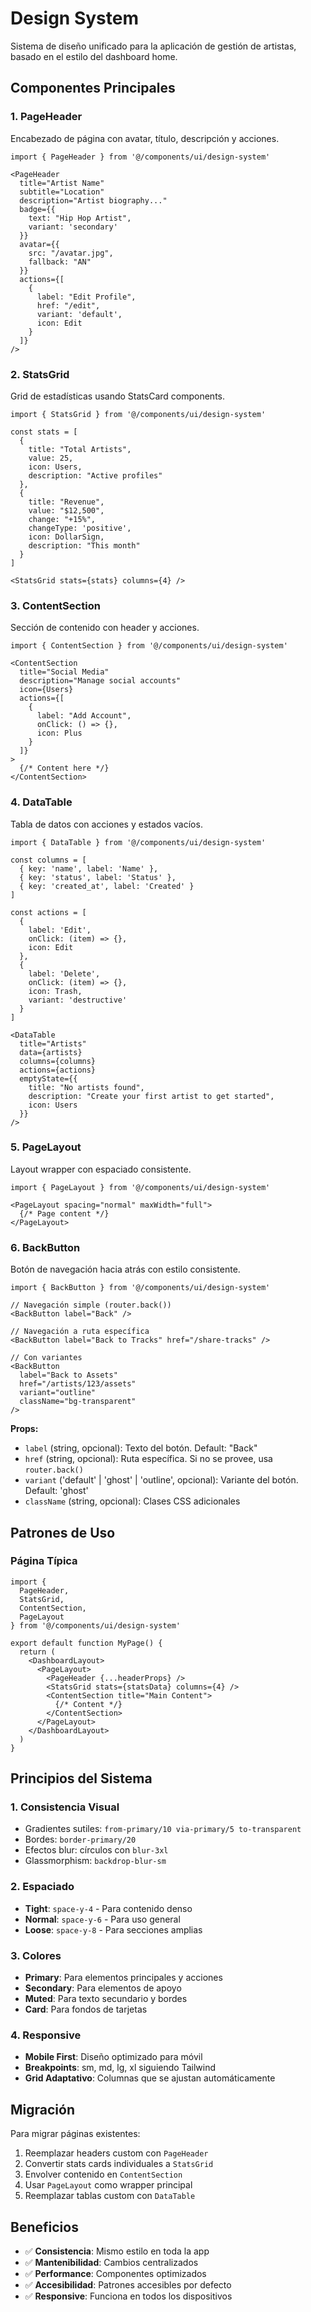 # Design System

Sistema de diseño unificado para la aplicación de gestión de artistas, basado en el estilo del dashboard home.

## Componentes Principales

### 1. PageHeader
Encabezado de página con avatar, título, descripción y acciones.

```tsx
import { PageHeader } from '@/components/ui/design-system'

<PageHeader
  title="Artist Name"
  subtitle="Location"
  description="Artist biography..."
  badge={{
    text: "Hip Hop Artist",
    variant: 'secondary'
  }}
  avatar={{
    src: "/avatar.jpg",
    fallback: "AN"
  }}
  actions={[
    {
      label: "Edit Profile",
      href: "/edit",
      variant: 'default',
      icon: Edit
    }
  ]}
/>
```

### 2. StatsGrid
Grid de estadísticas usando StatsCard components.

```tsx
import { StatsGrid } from '@/components/ui/design-system'

const stats = [
  {
    title: "Total Artists",
    value: 25,
    icon: Users,
    description: "Active profiles"
  },
  {
    title: "Revenue",
    value: "$12,500",
    change: "+15%",
    changeType: 'positive',
    icon: DollarSign,
    description: "This month"
  }
]

<StatsGrid stats={stats} columns={4} />
```

### 3. ContentSection
Sección de contenido con header y acciones.

```tsx
import { ContentSection } from '@/components/ui/design-system'

<ContentSection
  title="Social Media"
  description="Manage social accounts"
  icon={Users}
  actions={[
    {
      label: "Add Account",
      onClick: () => {},
      icon: Plus
    }
  ]}
>
  {/* Content here */}
</ContentSection>
```

### 4. DataTable
Tabla de datos con acciones y estados vacíos.

```tsx
import { DataTable } from '@/components/ui/design-system'

const columns = [
  { key: 'name', label: 'Name' },
  { key: 'status', label: 'Status' },
  { key: 'created_at', label: 'Created' }
]

const actions = [
  {
    label: 'Edit',
    onClick: (item) => {},
    icon: Edit
  },
  {
    label: 'Delete',
    onClick: (item) => {},
    icon: Trash,
    variant: 'destructive'
  }
]

<DataTable
  title="Artists"
  data={artists}
  columns={columns}
  actions={actions}
  emptyState={{
    title: "No artists found",
    description: "Create your first artist to get started",
    icon: Users
  }}
/>
```

### 5. PageLayout
Layout wrapper con espaciado consistente.

```tsx
import { PageLayout } from '@/components/ui/design-system'

<PageLayout spacing="normal" maxWidth="full">
  {/* Page content */}
</PageLayout>
```

### 6. BackButton
Botón de navegación hacia atrás con estilo consistente.

```tsx
import { BackButton } from '@/components/ui/design-system'

// Navegación simple (router.back())
<BackButton label="Back" />

// Navegación a ruta específica
<BackButton label="Back to Tracks" href="/share-tracks" />

// Con variantes
<BackButton 
  label="Back to Assets" 
  href="/artists/123/assets"
  variant="outline"
  className="bg-transparent"
/>
```

**Props:**
- `label` (string, opcional): Texto del botón. Default: "Back"
- `href` (string, opcional): Ruta específica. Si no se provee, usa `router.back()`
- `variant` ('default' | 'ghost' | 'outline', opcional): Variante del botón. Default: 'ghost'
- `className` (string, opcional): Clases CSS adicionales

## Patrones de Uso

### Página Típica
```tsx
import { 
  PageHeader, 
  StatsGrid, 
  ContentSection, 
  PageLayout 
} from '@/components/ui/design-system'

export default function MyPage() {
  return (
    <DashboardLayout>
      <PageLayout>
        <PageHeader {...headerProps} />
        <StatsGrid stats={statsData} columns={4} />
        <ContentSection title="Main Content">
          {/* Content */}
        </ContentSection>
      </PageLayout>
    </DashboardLayout>
  )
}
```

## Principios del Sistema

### 1. Consistencia Visual
- Gradientes sutiles: `from-primary/10 via-primary/5 to-transparent`
- Bordes: `border-primary/20`
- Efectos blur: círculos con `blur-3xl`
- Glassmorphism: `backdrop-blur-sm`

### 2. Espaciado
- **Tight**: `space-y-4` - Para contenido denso
- **Normal**: `space-y-6` - Para uso general
- **Loose**: `space-y-8` - Para secciones amplias

### 3. Colores
- **Primary**: Para elementos principales y acciones
- **Secondary**: Para elementos de apoyo
- **Muted**: Para texto secundario y bordes
- **Card**: Para fondos de tarjetas

### 4. Responsive
- **Mobile First**: Diseño optimizado para móvil
- **Breakpoints**: sm, md, lg, xl siguiendo Tailwind
- **Grid Adaptativo**: Columnas que se ajustan automáticamente

## Migración

Para migrar páginas existentes:

1. Reemplazar headers custom con `PageHeader`
2. Convertir stats cards individuales a `StatsGrid`
3. Envolver contenido en `ContentSection`
4. Usar `PageLayout` como wrapper principal
5. Reemplazar tablas custom con `DataTable`

## Beneficios

- ✅ **Consistencia**: Mismo estilo en toda la app
- ✅ **Mantenibilidad**: Cambios centralizados
- ✅ **Performance**: Componentes optimizados
- ✅ **Accesibilidad**: Patrones accesibles por defecto
- ✅ **Responsive**: Funciona en todos los dispositivos
